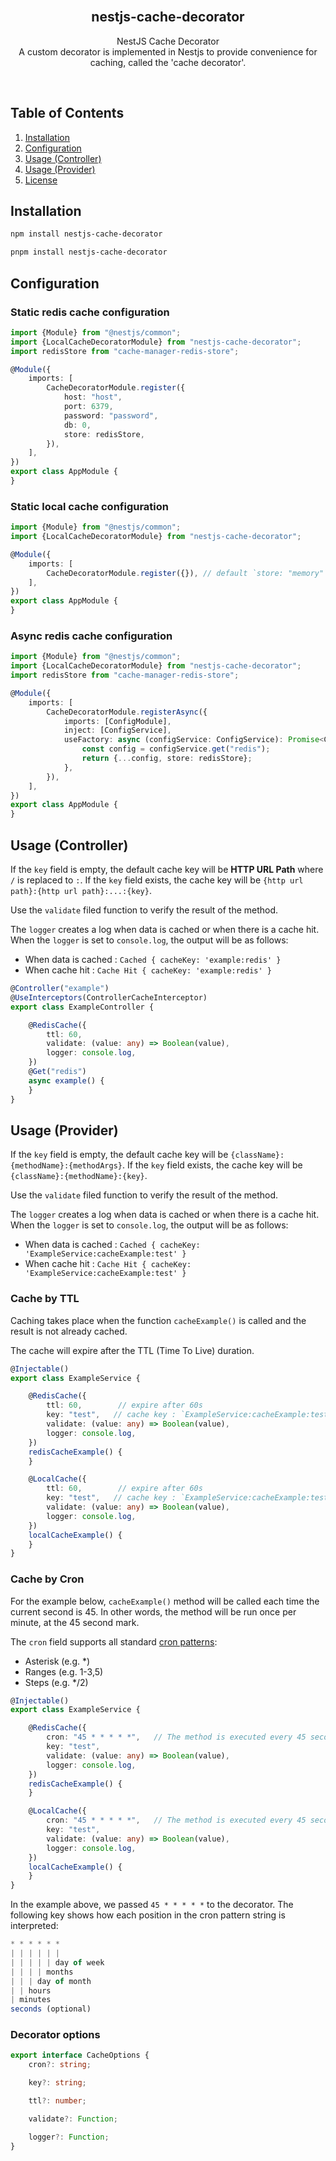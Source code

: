 <!-- PROJECT LOGO -->
<br />
<div align="center">
<h2>nestjs-cache-decorator</h2>

  <p align="center">
    NestJS Cache Decorator
    <br>
    A custom decorator is implemented in Nestjs to provide convenience for caching, called the 'cache decorator'.
  </p>
</div>

<br>

<!-- TABLE OF CONTENTS -->

## Table of Contents

<ol>
  <li><a href="#installation">Installation</a></li>
  <li><a href="#configuration">Configuration</a></li>
  <li><a href="#usage-controller">Usage (Controller)</a></li>
  <li><a href="#usage-provider">Usage (Provider)</a></li>
  <li><a href="#license">License</a></li>
</ol>

<!-- INSTALLATION -->

## Installation

```sh
npm install nestjs-cache-decorator

pnpm install nestjs-cache-decorator
```

## Configuration

### Static redis cache configuration

```typescript
import {Module} from "@nestjs/common";
import {LocalCacheDecoratorModule} from "nestjs-cache-decorator";
import redisStore from "cache-manager-redis-store";

@Module({
    imports: [
        CacheDecoratorModule.register({
            host: "host",
            port: 6379,
            password: "password",
            db: 0,
            store: redisStore,
        }),
    ],
})
export class AppModule {
}
```

### Static local cache configuration

```typescript
import {Module} from "@nestjs/common";
import {LocalCacheDecoratorModule} from "nestjs-cache-decorator";

@Module({
    imports: [
        CacheDecoratorModule.register({}), // default `store: "memory"`
    ],
})
export class AppModule {
}
```

### Async redis cache configuration

```typescript
import {Module} from "@nestjs/common";
import {LocalCacheDecoratorModule} from "nestjs-cache-decorator";
import redisStore from "cache-manager-redis-store";

@Module({
    imports: [
        CacheDecoratorModule.registerAsync({
            imports: [ConfigModule],
            inject: [ConfigService],
            useFactory: async (configService: ConfigService): Promise<CacheModuleOptions> => {
                const config = configService.get("redis");
                return {...config, store: redisStore};
            },
        }),
    ],
})
export class AppModule {
}
```

## Usage (Controller)

If the `key` field is empty, the default cache key will be **HTTP URL Path** where `/` is replaced to `:`. If the `key`
field
exists, the cache key will be `{http url path}:{http url path}:...:{key}`.

Use the `validate` filed function to verify the result of the method.

The `logger` creates a log when data is cached or when there is a cache hit. When the `logger` is set to `console.log`,
the output will be as follows:

- When data is cached : `Cached { cacheKey: 'example:redis' }`
- When cache hit : `Cache Hit { cacheKey: 'example:redis' }`

```typescript
@Controller("example")
@UseInterceptors(ControllerCacheInterceptor)
export class ExampleController {

    @RedisCache({
        ttl: 60,
        validate: (value: any) => Boolean(value),
        logger: console.log,
    })
    @Get("redis")
    async example() {
    }
}
```

## Usage (Provider)

If the `key` field is empty, the default cache key will be `{className}:{methodName}:{methodArgs}`. If the `key` field
exists, the cache key will be `{className}:{methodName}:{key}`.

Use the `validate` filed function to verify the result of the method.

The `logger` creates a log when data is cached or when there is a cache hit. When the `logger` is set to `console.log`,
the output will be as follows:

- When data is cached : `Cached { cacheKey: 'ExampleService:cacheExample:test' }`
- When cache hit : `Cache Hit { cacheKey: 'ExampleService:cacheExample:test' }`

### Cache by TTL

Caching takes place when the function `cacheExample()` is called and the result is not already cached.

The cache will expire after the TTL (Time To Live) duration.

```typescript
@Injectable()
export class ExampleService {

    @RedisCache({
        ttl: 60,        // expire after 60s
        key: "test",   // cache key : `ExampleService:cacheExample:test`
        validate: (value: any) => Boolean(value),
        logger: console.log,
    })
    redisCacheExample() {
    }

    @LocalCache({
        ttl: 60,        // expire after 60s
        key: "test",   // cache key : `ExampleService:cacheExample:test`
        validate: (value: any) => Boolean(value),
        logger: console.log,
    })
    localCacheExample() {
    }
}
```

### Cache by Cron

For the example below, `cacheExample()` method will be called each time the current second is 45. In other words, the
method will be run once per minute, at the 45 second mark.

The `cron` field supports all standard [cron patterns](http://crontab.org/):

- Asterisk (e.g. *)
- Ranges (e.g. 1-3,5)
- Steps (e.g. */2)

```typescript
@Injectable()
export class ExampleService {

    @RedisCache({
        cron: "45 * * * * *",   // The method is executed every 45 second, and the result is cached.
        key: "test",
        validate: (value: any) => Boolean(value),
        logger: console.log,
    })
    redisCacheExample() {
    }

    @LocalCache({
        cron: "45 * * * * *",   // The method is executed every 45 second, and the result is cached.
        key: "test",
        validate: (value: any) => Boolean(value),
        logger: console.log,
    })
    localCacheExample() {
    }
}
```

In the example above, we passed `45 * * * * *` to the decorator. The following key shows how each position in the cron
pattern string is interpreted:

```typescript
* * * * * *
| | | | | |
| | | | | day of week
| | | | months
| | | day of month
| | hours
| minutes
seconds (optional)
```

### Decorator options

```typescript
export interface CacheOptions {
    cron?: string;

    key?: string;

    ttl?: number;

    validate?: Function;

    logger?: Function;
}
```


